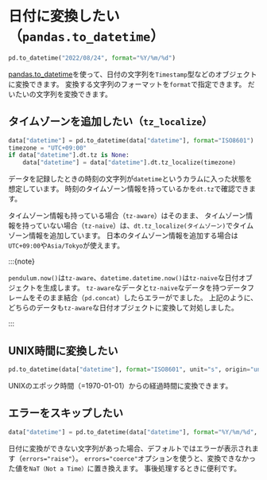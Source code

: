 # 日付に変換したい（``pandas.to_datetime``）

```python
pd.to_datetime("2022/08/24", format="%Y/%m/%d")
```

[pandas.to_datetime](https://pandas.pydata.org/pandas-docs/stable/reference/api/pandas.to_datetime.html)を使って、日付の文字列を``Timestamp``型などのオブジェクトに変換できます。
変換する文字列のフォーマットを``format``で指定できます。
だいたいの文字列を変換できます。

## タイムゾーンを追加したい（``tz_localize``）

```python
data["datetime"] = pd.to_datetime(data["datetime"], format="ISO8601")
timezone = "UTC+09:00"
if data["datetime"].dt.tz is None:
    data["datetime"] = data["datetime"].dt.tz_localize(timezone)
```

データを記録したときの時刻の文字列が``datetime``というカラムに入った状態を想定しています。
時刻のタイムゾーン情報を持っているかを``dt.tz``で確認できます。

タイムゾーン情報も持っている場合（``tz-aware``）はそのまま、
タイムゾーン情報を持っていない場合（``tz-naive``）は、``dt.tz_localize(タイムゾーン)``でタイムゾーン情報を追加しています。
日本のタイムゾーン情報を追加する場合は``UTC+09:00``や``Asia/Tokyo``が使えます。

:::{note}

``pendulum.now()``は``tz-aware``、``datetime.datetime.now()``は``tz-naive``な日付オブジェクトを生成します。
``tz-aware``なデータと``tz-naive``なデータを持つデータフレームをそのまま結合（``pd.concat``）したらエラーがでました。
上記のように、どちらのデータも``tz-aware``な日付オブジェクトに変換して対処しました。

:::

## UNIX時間に変換したい

```python
pd.to_datetime(data["datetime"], format="ISO8601", unit="s", origin="unix")
```

UNIXのエポック時間（=1970-01-01）からの経過時間に変換できます。

## エラーをスキップしたい

```python
data["datetime"] = pd.to_datetime(data["datetime"], format="%Y/%m/%d", errors="coerce")
```

日付に変換ができない文字列があった場合、デフォルトではエラーが表示されます（``errors="raise"``）。
``errors="coerce"``オプションを使うと、変換できなかった値を``NaT（Not a Time）``に置き換えます。
事後処理するときに便利です。

